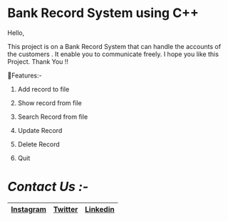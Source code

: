 # Bank Record System using C++

Hello, 

This project is on a Bank Record System that can handle the accounts of the customers . It enable you to communicate freely. I hope you like this Project. Thank You !!

📌Features:-

1. Add record to file

2. Show record from file

3. Search Record from file

4. Update Record

5. Delete Record

6. Quit

# *Contact Us :-*


|[Instagram](https://instagram.com/universal_coder)|[Twitter](https://twitter.com/LondheAaryan)|[Linkedin](https://www.linkedin.com/in/aaryan-r-londhe-0a1809179/)|
|-|-|-|
